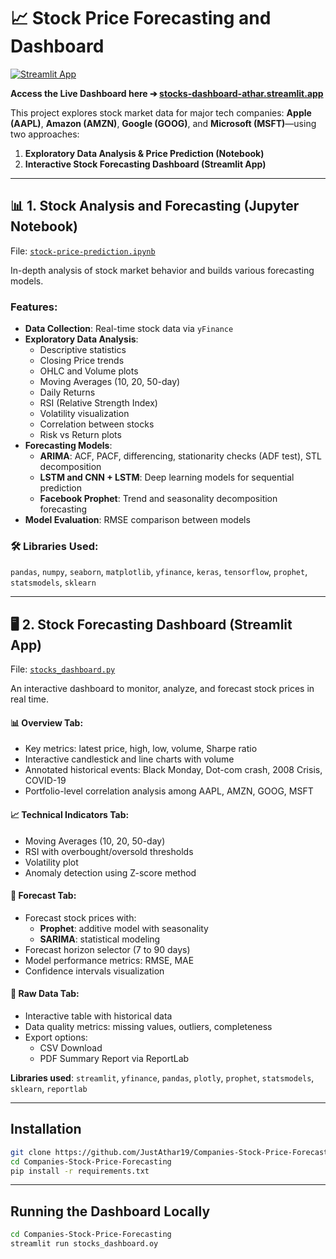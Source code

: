 # 📈 Stock Price Forecasting and Dashboard

[![Streamlit App](https://img.shields.io/badge/Streamlit-Live_App-orange?logo=streamlit)](https://stocks-dashboard-athar.streamlit.app/)

**Access the Live Dashboard here ➔ [stocks-dashboard-athar.streamlit.app](https://stocks-dashboard-athar.streamlit.app/)**


This project explores stock market data for major tech companies: **Apple (AAPL)**, **Amazon (AMZN)**, **Google (GOOG)**, and **Microsoft (MSFT)**—using two approaches:

1. **Exploratory Data Analysis & Price Prediction (Notebook)**
2. **Interactive Stock Forecasting Dashboard (Streamlit App)**

---

## 📊 1. Stock Analysis and Forecasting (Jupyter Notebook)

File: [`stock-price-prediction.ipynb`](/stock-price-prediction.ipynb)

In-depth analysis of stock market behavior and builds various forecasting models.

### Features:
- **Data Collection**: Real-time stock data via `yFinance`
- **Exploratory Data Analysis**:
  - Descriptive statistics
  - Closing Price trends
  - OHLC and Volume plots
  - Moving Averages (10, 20, 50-day)
  - Daily Returns
  - RSI (Relative Strength Index)
  - Volatility visualization
  - Correlation between stocks
  - Risk vs Return plots
- **Forecasting Models**:
  - **ARIMA**: ACF, PACF, differencing, stationarity checks (ADF test), STL decomposition
  - **LSTM and CNN + LSTM**: Deep learning models for sequential prediction
  - **Facebook Prophet**: Trend and seasonality decomposition forecasting
- **Model Evaluation**: RMSE comparison between models

### 🛠️ Libraries Used:
`pandas`, `numpy`, `seaborn`, `matplotlib`, `yfinance`, `keras`, `tensorflow`, `prophet`, `statsmodels`, `sklearn`

---

## 🖥️ 2. Stock Forecasting Dashboard (Streamlit App)

File: [`stocks_dashboard.py`](stocks_dashboard.py)

An interactive dashboard to monitor, analyze, and forecast stock prices in real time.

#### 📊 Overview Tab:
- Key metrics: latest price, high, low, volume, Sharpe ratio
- Interactive candlestick and line charts with volume
- Annotated historical events: Black Monday, Dot-com crash, 2008 Crisis, COVID-19
- Portfolio-level correlation analysis among AAPL, AMZN, GOOG, MSFT

#### 📈 Technical Indicators Tab:
- Moving Averages (10, 20, 50-day)
- RSI with overbought/oversold thresholds
- Volatility plot
- Anomaly detection using Z-score method

#### 🔮 Forecast Tab:
- Forecast stock prices with:
  - **Prophet**: additive model with seasonality
  - **SARIMA**: statistical modeling
- Forecast horizon selector (7 to 90 days)
- Model performance metrics: RMSE, MAE
- Confidence intervals visualization

#### 📄 Raw Data Tab:
- Interactive table with historical data
- Data quality metrics: missing values, outliers, completeness
- Export options:
  - CSV Download
  - PDF Summary Report via ReportLab

**Libraries used**: `streamlit`, `yfinance`, `pandas`, `plotly`, `prophet`, `statsmodels`, `sklearn`, `reportlab`

---

## Installation
```bash
git clone https://github.com/JustAthar19/Companies-Stock-Price-Forecasting.git
cd Companies-Stock-Price-Forecasting
pip install -r requirements.txt
```
---
## Running the Dashboard Locally
```bash
cd Companies-Stock-Price-Forecasting
streamlit run stocks_dashboard.oy
```